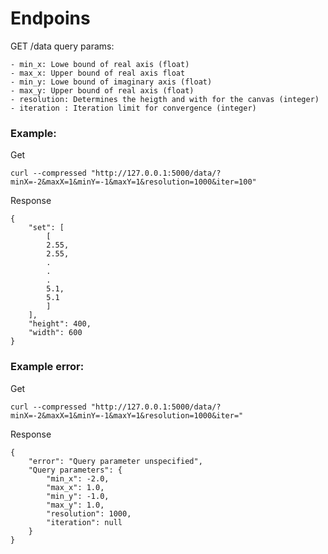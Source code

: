 # Endpoins 

GET /data query params:

    - min_x: Lowe bound of real axis (float)
    - max_x: Upper bound of real axis float
    - min_y: Lowe bound of imaginary axis (float)
    - max_y: Upper bound of real axis (float)
    - resolution: Determines the heigth and with for the canvas (integer)
    - iteration : Iteration limit for convergence (integer)

### Example:

Get
   
    curl --compressed "http://127.0.0.1:5000/data/?minX=-2&maxX=1&minY=-1&maxY=1&resolution=1000&iter=100"

Response

    {
        "set": [
            [
            2.55,
            2.55,
            .
            .
            .
            5.1,
            5.1
            ]
        ],
        "height": 400,
        "width": 600
    }
 

### Example error:

Get

    curl --compressed "http://127.0.0.1:5000/data/?minX=-2&maxX=1&minY=-1&maxY=1&resolution=1000&iter="

Response

    {
        "error": "Query parameter unspecified", 
        "Query parameters": {
            "min_x": -2.0, 
            "max_x": 1.0, 
            "min_y": -1.0, 
            "max_y": 1.0, 
            "resolution": 1000, 
            "iteration": null
        }
    }
